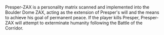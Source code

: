Presper-ZAX is a personality matrix scanned and implemented into the Boulder Dome ZAX, acting as the extension of Presper's will and the means to achieve his goal of permanent peace. 
If the player kills Presper, Presper-ZAX will attempt to exterminate humanity following the Battle of the Corridor. 
